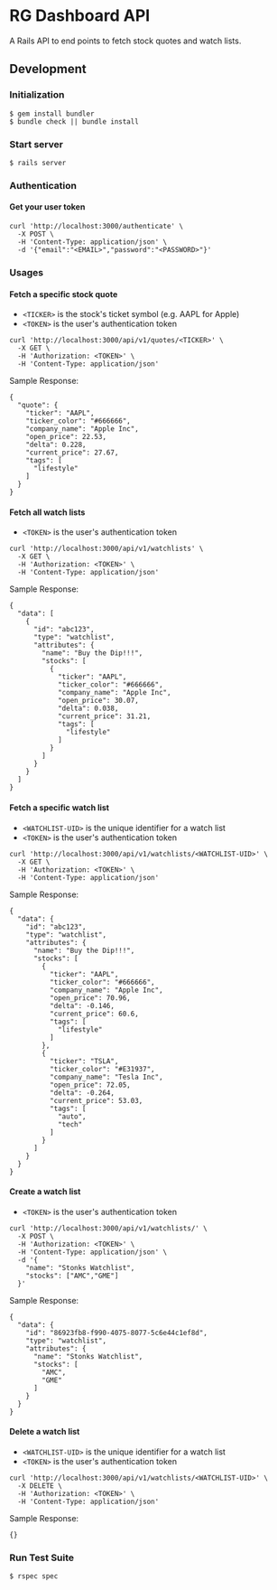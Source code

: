# RG Dashboard API

A Rails API to end points to fetch stock quotes and watch lists.

## Development

### Initialization
```shell
$ gem install bundler
$ bundle check || bundle install
```

### Start server
```shell
$ rails server
```
### Authentication

#### Get your user token
```shell
curl 'http://localhost:3000/authenticate' \
  -X POST \
  -H 'Content-Type: application/json' \
  -d '{"email":"<EMAIL>","password":"<PASSWORD>"}'
```

### Usages

#### Fetch a specific stock quote
- `<TICKER>` is the stock's ticket symbol (e.g. AAPL for Apple)
- `<TOKEN>` is the user's authentication token

```shell
curl 'http://localhost:3000/api/v1/quotes/<TICKER>' \
  -X GET \
  -H 'Authorization: <TOKEN>' \
  -H 'Content-Type: application/json'
```

Sample Response:
```shell
{
  "quote": {
    "ticker": "AAPL",
    "ticker_color": "#666666",
    "company_name": "Apple Inc",
    "open_price": 22.53,
    "delta": 0.228,
    "current_price": 27.67,
    "tags": [
      "lifestyle"
    ]
  }
}
```

#### Fetch all watch lists
- `<TOKEN>` is the user's authentication token

```shell
curl 'http://localhost:3000/api/v1/watchlists' \
  -X GET \
  -H 'Authorization: <TOKEN>' \
  -H 'Content-Type: application/json'
```

Sample Response:
```shell
{
  "data": [
    {
      "id": "abc123",
      "type": "watchlist",
      "attributes": {
        "name": "Buy the Dip!!!",
        "stocks": [
          {
            "ticker": "AAPL",
            "ticker_color": "#666666",
            "company_name": "Apple Inc",
            "open_price": 30.07,
            "delta": 0.038,
            "current_price": 31.21,
            "tags": [
              "lifestyle"
            ]
          }
        ]
      }
    }
  ]
}
```

#### Fetch a specific watch list
- `<WATCHLIST-UID>` is the unique identifier for a watch list
- `<TOKEN>` is the user's authentication token

```shell
curl 'http://localhost:3000/api/v1/watchlists/<WATCHLIST-UID>' \
  -X GET \
  -H 'Authorization: <TOKEN>' \
  -H 'Content-Type: application/json'
```

Sample Response:
```shell
{
  "data": {
    "id": "abc123",
    "type": "watchlist",
    "attributes": {
      "name": "Buy the Dip!!!",
      "stocks": [
        {
          "ticker": "AAPL",
          "ticker_color": "#666666",
          "company_name": "Apple Inc",
          "open_price": 70.96,
          "delta": -0.146,
          "current_price": 60.6,
          "tags": [
            "lifestyle"
          ]
        },
        {
          "ticker": "TSLA",
          "ticker_color": "#E31937",
          "company_name": "Tesla Inc",
          "open_price": 72.05,
          "delta": -0.264,
          "current_price": 53.03,
          "tags": [
            "auto",
            "tech"
          ]
        }
      ]
    }
  }
}
```

#### Create a watch list
- `<TOKEN>` is the user's authentication token

```shell
curl 'http://localhost:3000/api/v1/watchlists/' \
  -X POST \
  -H 'Authorization: <TOKEN>' \
  -H 'Content-Type: application/json' \
  -d '{
    "name": "Stonks Watchlist",
    "stocks": ["AMC","GME"]
  }'
```

Sample Response:
```shell
{
  "data": {
    "id": "86923fb8-f990-4075-8077-5c6e44c1ef8d",
    "type": "watchlist",
    "attributes": {
      "name": "Stonks Watchlist",
      "stocks": [
        "AMC",
        "GME"
      ]
    }
  }
}
```

#### Delete a watch list
- `<WATCHLIST-UID>` is the unique identifier for a watch list
- `<TOKEN>` is the user's authentication token

```shell
curl 'http://localhost:3000/api/v1/watchlists/<WATCHLIST-UID>' \
  -X DELETE \
  -H 'Authorization: <TOKEN>' \
  -H 'Content-Type: application/json'
```

Sample Response:
```shell
{}
```

### Run Test Suite
```shell
$ rspec spec
```
